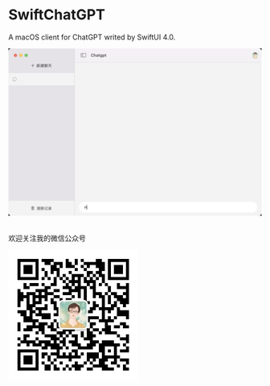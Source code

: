 # SwiftChatGPT
A macOS client for ChatGPT writed by SwiftUI 4.0.


![image](https://github.com/oldedcoder/SwiftChatGPT/blob/main/demo.gif)  

<br>
欢迎关注我的微信公众号

![image](https://github.com/oldedcoder/SwiftChatGPT/blob/main/%E5%BE%AE%E4%BF%A1%E5%85%AC%E4%BC%97%E5%8F%B7.jpg)
